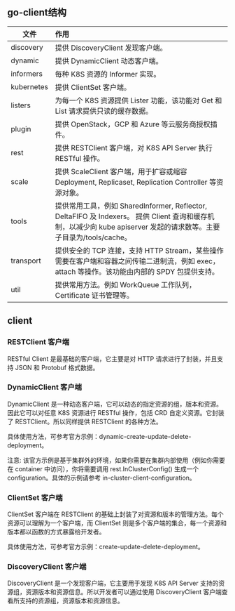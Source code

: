 ## go-client结构

| 文件                                                      | 作用                         |
| -------------------------------------------------------- | :--------------------------- |
| discovery  | 提供 DiscoveryClient 发现客户端。 |
| dynamic  | 提供 DynamicClient 动态客户端。|
| informers  | 每种 K8S 资源的 Informer 实现。|
| kubernetes  | 提供 ClientSet 客户端。|
| listers  | 为每一个 K8S 资源提供 Lister 功能，该功能对 Get 和 List 请求提供只读的缓存数据。|
| plugin  | 提供 OpenStack，GCP 和 Azure 等云服务商授权插件。|
| rest  | 提供 RESTClient 客户端，对 K8S API Server 执行 RESTful 操作。|
| scale  | 提供 ScaleClient 客户端，用于扩容或缩容 Deployment, Replicaset, Replication Controller 等资源对象。|
| tools  | 提供常用工具，例如 SharedInformer, Reflector, DeltaFIFO 及 Indexers。 提供 Client 查询和缓存机制，以减少向 kube apiserver 发起的请求数等。主要子目录为/tools/cache。|
| transport  | 提供安全的 TCP 连接，支持 HTTP Stream，某些操作需要在客户端和容器之间传输二进制流，例如 exec，attach 等操作。该功能由内部的 SPDY 包提供支持。|
| util  | 提供常用方法。例如 WorkQueue 工作队列，Certificate 证书管理等。 |

## client

### RESTClient 客户端

RESTful Client 是最基础的客户端，它主要是对 HTTP 请求进行了封装，并且支持 JSON 和 Protobuf 格式数据。

### DynamicClient 客户端

DynamicClient 是一种动态客户端，它可以动态的指定资源的组，版本和资源。因此它可以对任意 K8S 资源进行 RESTful 操作，包括 CRD 自定义资源。它封装了 RESTClient。所以同样提供 RESTClient 的各种方法。

具体使用方法，可参考官方示例：dynamic-create-update-delete-deployment。

注意: 该官方示例是基于集群外的环境，如果你需要在集群内部使用（例如你需要在 container 中访问），你将需要调用 rest.InClusterConfig() 生成一个 configuration。具体的示例请参考 in-cluster-client-configuration。

### ClientSet 客户端

ClientSet 客户端在 RESTClient 的基础上封装了对资源和版本的管理方法。每个资源可以理解为一个客户端，而 ClientSet 则是多个客户端的集合，每一个资源和版本都以函数的方式暴露给开发者。

具体使用方法，可参考官方示例：create-update-delete-deployment。

### DiscoveryClient 客户端

DiscoveryClient 是一个发现客户端，它主要用于发现 K8S API Server 支持的资源组，资源版本和资源信息。所以开发者可以通过使用 DiscoveryClient 客户端查看所支持的资源组，资源版本和资源信息。
